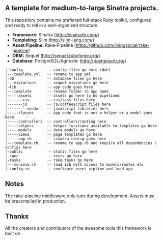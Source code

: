 ## A template for medium-to-large Sinatra projects.

This repository contains my preferred full-stack Ruby toolkit, configured and ready to roll in a well-organized structure.

* __Framework:__ Sinatra (http://sinatrarb.com/)
* __Templating:__ Slim (http://slim-lang.com/)
* __Asset Pipeline:__ Rake-Pipeline (https://github.com/livingsocial/rake-pipeline)
* __ORM:__ Sequel (http://sequel.rubyforge.org/)
* __Database:__ PostgreSQL/Agnostic (http://postgresql.org/)


```
|-config           -- config files go here (duh)
|---template.yml   -- rename to app.yml
|-db               -- database files go here
|---migrations     -- sequel migrations go here
|-lib              -- app code goes here
|---template       -- rename folder to app name
|-----assets       -- assets go here to be pipelined
|-------css        -- css/sass files here
|-------js         -- js/coffeescript files here
|---------vendor   -- javascript libraries here
|-----classes      -- app code that is not a helper or a model goes here
|-----controllers  -- controllers/routing here
|-----helpers      -- helper functions available to templates go here
|-----models       -- data models go here
|-----views        -- page templates go here
|-----app.rb       -- sinatra config goes here
|---template.rb    -- rename to app.rb and require all dependencies / configs here
|-public           -- static files go here
|-spec             -- tests go here
|-tasks            -- rake tasks go here
|---console.rb     -- load irb with access to models/routes etc
|-config.ru        -- configure asset pipline and load app
```

## Notes

The rake-pipeline middleware only runs during development.  Assets must be precompiled in production.


## Thanks
All the creators and contributors of the awesome tools this framework is built on.